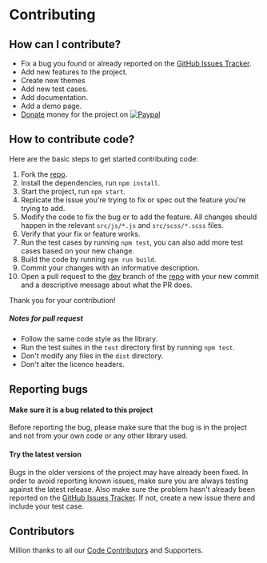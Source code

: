 # Contributing

## How can I contribute?
- Fix a bug you found or already reported on the [GitHub Issues Tracker](https://github.com/techlab/jquery-smartwizard/issues/).
- Add new features to the project.
- Create new themes  
- Add new test cases.
- Add documentation.
- Add a demo page.
- [Donate](https://www.paypal.me/dipuraj) money for the project on [![Paypal](https://img.shields.io/badge/PayPal-dipuraj-blue.svg)](https://www.paypal.me/dipuraj)

## How to contribute code?
Here are the basic steps to get started contributing code:

1. Fork the [repo](https://github.com/techlab/jquery-smartwizard/).
2. Install the dependencies, run `npm install`.
3. Start the project, run `npm start`.
4. Replicate the issue you're trying to fix or spec out the feature you're trying to add.
5. Modify the code to fix the bug or to add the feature. All changes should happen in the relevant `src/js/*.js` and `src/scss/*.scss` files.
6. Verify that your fix or feature works.
7. Run the test cases by running `npm test`, you can also add more test cases based on your new change.
8. Build the code by running `npm run build`.
9. Commit your changes with an informative description.
10. Open a pull request to the [dev](https://github.com/techlab/jquery-smartwizard/tree/dev) branch of the [repo](https://github.com/techlab/jquery-smartwizard/) with your new commit and a descriptive message about what the PR does.

Thank you for your contribution!

##### Notes for pull request
- Follow the same code style as the library.
- Run the test suites in the `test` directory first by running `npm test`.
- Don't modify any files in the `dist` directory.
- Don't alter the licence headers.  

## Reporting bugs
#### Make sure it is a bug related to this project
Before reporting the bug, please make sure that the bug is in the project and not from your own code or any other library used.

#### Try the latest version
Bugs in the older versions of the project may have already been fixed.
In order to avoid reporting known issues, make sure you are always testing against the latest release.
Also make sure the problem hasn't already been reported on the [GitHub Issues Tracker](https://github.com/techlab/jquery-smartwizard/issues/).
If not, create a new issue there and include your test case.

## Contributors
Million thanks to all our [Code Contributors](https://github.com/techlab/jquery-smartwizard/graphs/contributors) and Supporters.
